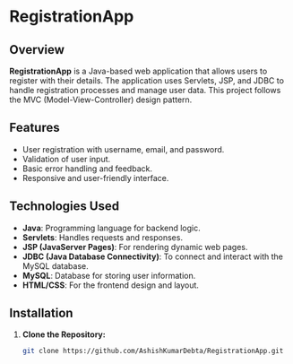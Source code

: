 # RegistrationApp

## Overview

**RegistrationApp** is a Java-based web application that allows users to register with their details. The application uses Servlets, JSP, and JDBC to handle registration processes and manage user data. This project follows the MVC (Model-View-Controller) design pattern.

## Features

- User registration with username, email, and password.
- Validation of user input.
- Basic error handling and feedback.
- Responsive and user-friendly interface.

## Technologies Used

- **Java**: Programming language for backend logic.
- **Servlets**: Handles requests and responses.
- **JSP (JavaServer Pages)**: For rendering dynamic web pages.
- **JDBC (Java Database Connectivity)**: To connect and interact with the MySQL database.
- **MySQL**: Database for storing user information.
- **HTML/CSS**: For the frontend design and layout.

## Installation

1. **Clone the Repository:**
   ```bash
   git clone https://github.com/AshishKumarDebta/RegistrationApp.git
